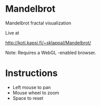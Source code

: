 Mandelbrot
===========

Mandelbrot fractal visualization

Live at

http://koti.kapsi.fi/~sklappal/Mandelbrot/

Note: Requires a WebGL -enabled browser.

Instructions
============

- Left mouse to pan
- Mouse wheel to zoom
- Space to reset 
